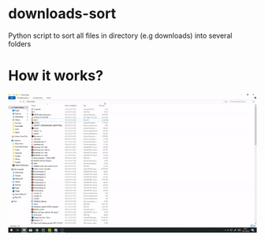 # downloads-sort
Python script to sort all files in directory (e.g downloads) into several folders

# How it works?
![](sort.gif)